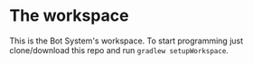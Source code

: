 # The workspace
This is the Bot System's workspace. To start programming just clone/download this repo and run `gradlew setupWorkspace`.
